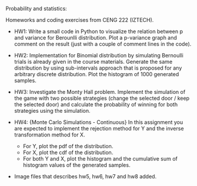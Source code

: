 Probability and statistics:

Homeworks and coding exercises from CENG 222 (IZTECH).

- HW1: Write a small code in Python to visualize the relation between p and variance for Berounlli distribution. Plot a p-variance graph and comment on the result (just with a couple of comment lines in the code).

- HW2: Implementation for Binomial distribution by simulating Bernoulli trials is already given in the course materials. Generate the same distribution by using sub-intervals approach that is proposed for any arbitrary discrete distribution. Plot the histogram of 1000 generated samples.

- HW3: Investigate the Monty Hall problem. Implement the simulation of the game with two possible strategies (change the selected door / keep the selected door) and calculate the probability of winning for both strategies using the simulation.
 
- HW4: {Monte Carlo Simulations - Continuous} In this assignment you are expected to implement the rejection method for Y and the inverse transformation method for X.
  -  For Y, plot the pdf of the distribution. 
  -  For X, plot the cdf of the distribution. 
  -  For both Y and X, plot the histogram and the cumulative sum of histogram values of the generated samples.

- Image files that describes hw5, hw6, hw7 and hw8 added.
